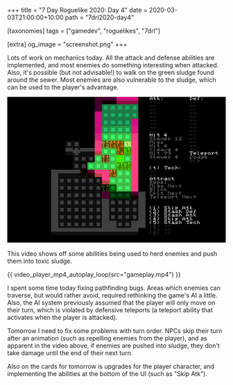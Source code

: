 +++
title = "7 Day Roguelike 2020: Day 4"
date = 2020-03-03T21:00:00+10:00
path = "7drl2020-day4"

[taxonomies]
tags = ["gamedev", "roguelikes", "7drl"]

[extra]
og_image = "screenshot.png"
+++

Lots of work on mechanics today. All the attack and defense abilities are implemented,
and most enemies do something interesting when attacked. Also, it's possible (but not
advisable!) to walk on the green sludge found around the sewer. Most enemies are also
vulnerable to the sludge, which can be used to the player's advantage.

![screenshot.png](screenshot.png)

<!-- more -->

This video shows off some abilities being used to herd enemies and push them into
toxic sludge.

{{ video_player_mp4_autoplay_loop(src="gameplay.mp4") }}

I spent some time today fixing pathfinding bugs.
Areas which enemies can traverse, but would rather avoid, required rethinking the
game's AI a little. Also, the AI system previously assumed that the player will
only move on their turn, which is violated by defensive teleports (a teleport
ability that activates when the player is attacked).

Tomorrow I need to fix some problems with turn order. NPCs skip their turn after
an animation (such as repelling enemies from the player), and as apparent in
the video above, if enemies are pushed into sludge, they don't take damage until
the end of their next turn.

Also on the cards for tomorrow is upgrades for the player character, and implementing
the abilities at the bottom of the UI (such as "Skip Atk").
